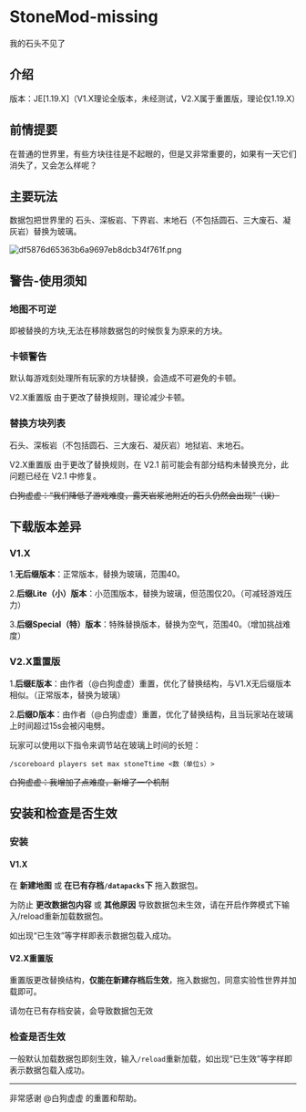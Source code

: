 # StoneMod-missing

 我的石头不见了


## 介绍

版本：JE[1.19.X]（V1.X理论全版本，未经测试，V2.X属于重置版，理论仅1.19.X）

## 前情提要

在普通的世界里，有些方块往往是不起眼的，但是又非常重要的，如果有一天它们消失了，又会怎么样呢？

## 主要玩法

数据包把世界里的 石头、深板岩、下界岩、末地石（不包括圆石、三大废石、凝灰岩）替换为玻璃。

![df5876d65363b6a9697eb8dcb34f761f.png](https://s1.imagehub.cc/images/2022/12/28/df5876d65363b6a9697eb8dcb34f761f.png)

## 警告-使用须知

### 地图不可逆

即被替换的方块,无法在移除数据包的时候恢复为原来的方块。

### 卡顿警告

默认每游戏刻处理所有玩家的方块替换，会造成不可避免的卡顿。

V2.X重置版 由于更改了替换规则，理论减少卡顿。

### 替换方块列表

石头、深板岩（不包括圆石、三大废石、凝灰岩）地狱岩、末地石。

V2.X重置版 由于更改了替换规则，在 V2.1 前可能会有部分结构未替换充分，此问题已经在 V2.1 中修复。

~~白狗虚虚：“我们降低了游戏难度，露天岩浆池附近的石头仍然会出现”（误）~~

## 下载版本差异

### V1.X

1.**无后缀版本**：正常版本，替换为玻璃，范围40。

2.**后缀Lite（小）版本**：小范围版本，替换为玻璃，但范围仅20。（可减轻游戏压力）

3.**后缀Special（特）版本**：特殊替换版本，替换为空气，范围40。（增加挑战难度）

### V2.X重置版

1.**后缀E版本**：由作者（@白狗虚虚）重置，优化了替换结构，与V1.X无后缀版本相似。（正常版本，替换为玻璃）

2.**后缀D版本**：由作者（@白狗虚虚）重置，优化了替换结构，且当玩家站在玻璃上时间超过15s会被闪电劈。

玩家可以使用以下指令来调节站在玻璃上时间的长短：
	
`/scoreboard players set max stoneTtime <数（单位s）>`

~~白狗虚虚：我增加了点难度，新增了一个机制~~

## 安装和检查是否生效

### 安装

#### V1.X

在 **新建地图** 或 **在已有存档`/datapacks`下** 拖入数据包。

为防止 **更改数据包内容** 或 **其他原因** 导致数据包未生效，请在开启作弊模式下输入/reload重新加载数据包。

如出现“已生效”等字样即表示数据包载入成功。

#### V2.X重置版

重置版更改替换结构，**仅能在新建存档后生效**，拖入数据包，同意实验性世界并加载即可。

<div align="left">
	<span style="color:#E53333;"> </span>
	<p>
		<span style="color:#E53333;">
		<div>
			<div>
				请勿在已有存档安装，会导致数据包无效
			</div>
		</div>
</span>
	</p>
</div>

### 检查是否生效

一般默认加载数据包即刻生效，输入`/reload`重新加载，如出现“已生效”等字样即表示数据包载入成功。

--------------------

非常感谢 @白狗虚虚 的重置和帮助。